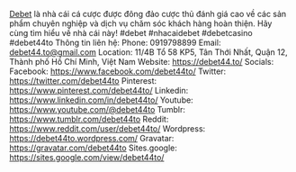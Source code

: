<a href="https://debet44.to/">Debet</a> là nhà cái cá cược  được đông đảo cược thủ đánh giá cao về các sản phẩm chuyên nghiệp và dịch vụ chăm sóc khách hàng hoàn thiện. Hãy cùng tìm hiểu về nhà cái này!
#debet #nhacaidebet #debetcasino #debet44to
Thông tin liên hệ:
Phone: 0919798899
Email: debet44.to@gmail.com
Location: 11/4B Tổ 58 KP5, Tân Thới Nhất, Quận 12, Thành phố Hồ Chí Minh, Việt Nam
Website: <a href="https://debet44.to/">https://debet44.to/</a>
Socials:
Facebook: <a href="https://www.facebook.com/debet44to/">https://www.facebook.com/debet44to/</a>
Twitter: <a href="https://twitter.com/debet44to">https://twitter.com/debet44to</a>
Pinterest: <a href="https://www.pinterest.com/debet44to/">https://www.pinterest.com/debet44to/</a>
Linkedin: <a href="https://www.linkedin.com/in/debet44to/">https://www.linkedin.com/in/debet44to/</a>
Youtube: <a href="https://www.youtube.com/@debet44to">https://www.youtube.com/@debet44to</a>
Tumblr: <a href="https://www.tumblr.com/debet44to">https://www.tumblr.com/debet44to</a>
Reddit: <a href="https://www.reddit.com/user/debet44to/">https://www.reddit.com/user/debet44to/</a>
Wordpress: <a href="https://debet44to.wordpress.com/">https://debet44to.wordpress.com/</a>
Gravatar: <a href="https://gravatar.com/debet44to">https://gravatar.com/debet44to</a>
Sites.google: <a href="https://sites.google.com/view/debet44to/">https://sites.google.com/view/debet44to/</a>